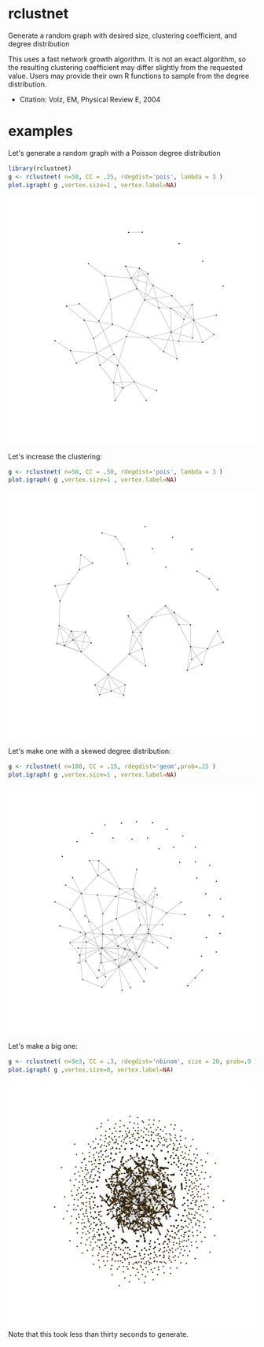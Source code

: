 # rclustnet
Generate a random graph with desired size, clustering coefficient, and degree distribution

This uses a fast network growth algorithm. It is not an exact 
algorithm, so the resulting clustering coefficient may differ 
slightly from the requested value. Users may provide their own 
R functions to sample from the degree distribution.

* Citation: Volz, EM, Physical Review E, 2004

# examples

Let's generate a random graph with a Poisson degree distribution

```r
library(rclustnet)
g <- rclustnet( n=50, CC = .25, rdegdist='pois', lambda = 3 )
plot.igraph( g ,vertex.size=1 , vertex.label=NA)
```

![plot of chunk unnamed-chunk-1](figure/unnamed-chunk-1-1.png)

Let's increase the clustering: 

```r
g <- rclustnet( n=50, CC = .50, rdegdist='pois', lambda = 3 )
plot.igraph( g ,vertex.size=1 , vertex.label=NA)
```

![plot of chunk unnamed-chunk-2](figure/unnamed-chunk-2-1.png)

Let's make one with a skewed degree distribution:

```r
g <- rclustnet( n=100, CC = .15, rdegdist='geom',prob=.25 )
plot.igraph( g ,vertex.size=1 , vertex.label=NA)
```

![plot of chunk unnamed-chunk-3](figure/unnamed-chunk-3-1.png)

Let's make a big one: 

```r
g <- rclustnet( n=5e3, CC = .3, rdegdist='nbinom', size = 20, prob=.9 )
plot.igraph( g ,vertex.size=0, vertex.label=NA)
```

![plot of chunk unnamed-chunk-4](figure/unnamed-chunk-4-1.png)
Note that this took less than thirty seconds to generate.
